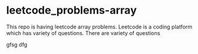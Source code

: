 # leetcode_problems-array
This repo is having leetcode array problems.
Leetcode is a coding platform which has variety of questions.
There are variety of questions


gfsg
dfg
